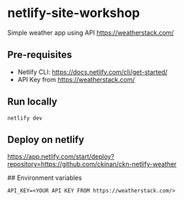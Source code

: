 # netlify-site-workshop

Simple weather app using API https://weatherstack.com/

## Pre-requisites

- Netlify CLI: https://docs.netlify.com/cli/get-started/
- API Key from https://weatherstack.com/

## Run locally

```
netlify dev
```

## Deploy on netlify

https://app.netlify.com/start/deploy?repository=https://github.com/ckinan/ckn-netlify-weather

## Environment variables

```
API_KEY=<YOUR API KEY FROM https://weatherstack.com/>
```

